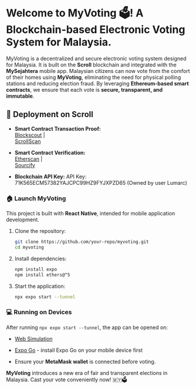 # Welcome to MyVoting 🗳️! A Blockchain-based Electronic Voting System for Malaysia.

MyVoting is a decentralized and secure electronic voting system designed for Malaysia. It is built on the **Scroll** blockchain and integrated with the **MySejahtera** mobile app. Malaysian citizens can now vote from the comfort of their homes using **MyVoting**, eliminating the need for physical polling stations and reducing election fraud. By leveraging **Ethereum-based smart contracts**, we ensure that each vote is **secure, transparent, and immutable**.

## 🚀 Deployment on Scroll

- **Smart Contract Transaction Proof:**  
  [Blockscout](https://scroll-sepolia.blockscout.com/tx/0x021341819141c8b868ad6346b4fd60422944bb171720ab64c52e99c10bf4fad9) |  
  [ScrollScan](https://sepolia.scrollscan.com/tx/0x021341819141c8b868ad6346b4fd60422944bb171720ab64c52e99c10bf4fad9)

- **Smart Contract Verification:**  
  [Etherscan](https://sepolia.scrollscan.com/address/0x96C47533D2561A0Ef8Ef8EfC676119A6F4aC5693) |  
  [Sourcify](https://repo.sourcify.dev/contracts/full_match/534351/0x96C47533D2561A0Ef8Ef8EfC676119A6F4aC5693)

- **Blockchain API Key:**
  API Key: 71K565ECM57382YAJCPC99HZ9FYJXPZD65 (Owned by user Lumarc)


### 🏠 Launch MyVoting

This project is built with **React Native**, intended for mobile application development.

1. Clone the repository:
   ```bash
   git clone https://github.com/your-repo/myvoting.git
   cd myvoting
   ```
2. Install dependencies:
   ```bash
   npm install expo
   npm install ethers@^5
   ```
3. Start the application:
   ```bash
   npx expo start --tunnel
   ```

### 💻 Running on Devices
After running `npx expo start --tunnel`, the app can be opened on:
- [Web Simulation](http://localhost:8081/)
- [Expo Go](https://expo.dev/go) - install Expo Go on your mobile device first

- Ensure your **MetaMask wallet** is connected before voting.

**MyVoting** introduces a new era of fair and transparent elections in Malaysia. Cast your vote conveniently now! 🇲🇾🗳️








